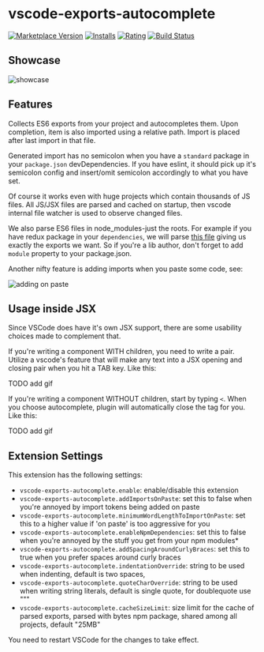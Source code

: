 # vscode-exports-autocomplete

[![Marketplace Version](https://vsmarketplacebadge.apphb.com/version/capaj.vscode-exports-autocomplete.svg)](https://marketplace.visualstudio.com/items?itemName=capaj.vscode-exports-autocomplete) [![Installs](https://vsmarketplacebadge.apphb.com/installs/capaj.vscode-exports-autocomplete.svg)](https://marketplace.visualstudio.com/items?itemName=capaj.vscode-exports-autocomplete) [![Rating](https://vsmarketplacebadge.apphb.com/rating/capaj.vscode-exports-autocomplete.svg)](https://marketplace.visualstudio.com/items?itemName=capaj.vscode-exports-autocomplete) [![Build Status](https://travis-ci.org/capaj/vscode-exports-autocomplete.svg?branch=master)](https://travis-ci.org/capaj/vscode-exports-autocomplete)

## Showcase

![showcase](https://github.com/capaj/vscode-exports-autocomplete/raw/master/images/showcase.gif)

## Features
Collects ES6 exports from your project and autocompletes them. Upon completion, item is also imported using a relative path. Import is placed after last import in that file.

Generated import has no semicolon when you have a `standard` package in your `package.json` devDependencies. If you have eslint, it should pick up it's semicolon config and insert/omit semicolon accordingly to what you have set.

Of course it works even with huge projects which contain thousands of JS files. All JS/JSX files are parsed and cached on startup, then vscode internal file watcher is used to observe changed files.

We also parse ES6 files in node_modules-just the roots. For example if you have redux package in your `dependencies`, we will parse [this file](https://github.com/reactjs/redux/blob/master/src/index.js) giving us exactly the exports we want. So if you're a lib author, don't forget to add `module` property to your package.json.

Another nifty feature is adding imports when you paste some code, see:

![adding on paste](https://github.com/capaj/vscode-exports-autocomplete/raw/master/images/add-imports-on-paste.gif)

## Usage inside JSX

Since VSCode does have it's own JSX support, there are some usability choices made to complement that.

If you're writing a component WITH children, you need to write a pair. Utilize a vscode's feature that will make any text into a JSX opening and closing pair when you hit a TAB key. Like this:

TODO add gif

If you're writing a component WITHOUT children, start by typing `<`. When you choose autocomplete, plugin will automatically close the tag for you. Like this:

TODO add gif

## Extension Settings

This extension has the following settings:

* `vscode-exports-autocomplete.enable`: enable/disable this extension
* `vscode-exports-autocomplete.addImportsOnPaste`: set this to false when you're annoyed by import tokens being added on paste
* `vscode-exports-autocomplete.minimumWordLengthToImportOnPaste`: set this to a higher value if 'on paste' is too aggressive for you
* `vscode-exports-autocomplete.enableNpmDependencies`: set this to false when you're annoyed by the stuff you get from your npm modules*
* `vscode-exports-autocomplete.addSpacingAroundCurlyBraces`: set this to true when you prefer spaces around curly braces
* `vscode-exports-autocomplete.indentationOverride`: string to be used when indenting, default is two spaces,
* `vscode-exports-autocomplete.quoteCharOverride`: string to be used when writing string literals, default is single quote, for doublequote use "\""
* `vscode-exports-autocomplete.cacheSizeLimit`: size limit for the cache of parsed exports, parsed with bytes npm package, shared among all projects, default "25MB"

You need to restart VSCode for the changes to take effect.
